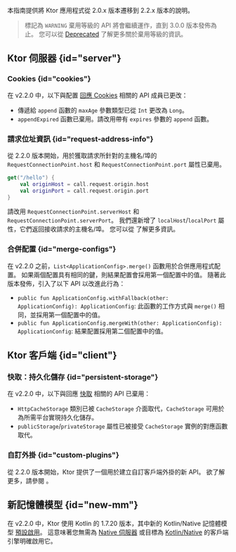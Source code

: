 [//]: # (title: 從 2.0.x 遷移到 2.2.x)

<show-structure for="chapter" depth="2"/>

本指南提供將 Ktor 應用程式從 2.0.x 版本遷移到 2.2.x 版本的說明。

> 標記為 `WARNING` 棄用等級的 API 將會繼續運作，直到 3.0.0 版本發佈為止。
> 您可以從 [Deprecated](https://kotlinlang.org/api/latest/jvm/stdlib/kotlin/-deprecated/) 了解更多關於棄用等級的資訊。

## Ktor 伺服器 {id="server"}

### Cookies {id="cookies"}
在 v2.2.0 中，以下與配置 [回應 Cookies](server-responses.md#cookies) 相關的 API 成員已更改：
- 傳遞給 `append` 函數的 `maxAge` 參數類型已從 `Int` 更改為 `Long`。
- `appendExpired` 函數已棄用。請改用帶有 `expires` 參數的 `append` 函數。

### 請求位址資訊 {id="request-address-info"}

從 2.2.0 版本開始，用於獲取請求所針對的主機名/埠的 `RequestConnectionPoint.host` 和 `RequestConnectionPoint.port` 屬性已棄用。

```kotlin
get("/hello") {
    val originHost = call.request.origin.host
    val originPort = call.request.origin.port
}

```

請改用 `RequestConnectionPoint.serverHost` 和 `RequestConnectionPoint.serverPort`。
我們還新增了 `localHost`/`localPort` 屬性，它們返回接收請求的主機名/埠。
您可以從 [](server-forward-headers.md#original-request-information) 了解更多資訊。

### 合併配置 {id="merge-configs"}
在 v2.2.0 之前，`List<ApplicationConfig>.merge()` 函數用於合併應用程式配置。
如果兩個配置具有相同的鍵，則結果配置會採用第一個配置中的值。
隨著此版本發佈，引入了以下 API 以改進此行為：
- `public fun ApplicationConfig.withFallback(other: ApplicationConfig): ApplicationConfig`: 此函數的工作方式與 `merge()` 相同，並採用第一個配置中的值。
- `public fun ApplicationConfig.mergeWith(other: ApplicationConfig): ApplicationConfig`: 結果配置採用第二個配置中的值。

## Ktor 客戶端 {id="client"}

### 快取：持久化儲存 {id="persistent-storage"}

在 v2.2.0 中，以下與回應 [快取](client-caching.md) 相關的 API 已棄用：
- `HttpCacheStorage` 類別已被 `CacheStorage` 介面取代，`CacheStorage` 可用於為所需平台實現持久化儲存。
- `publicStorage`/`privateStorage` 屬性已被接受 `CacheStorage` 實例的對應函數取代。

### 自訂外掛 {id="custom-plugins"}

從 2.2.0 版本開始，Ktor 提供了一個用於建立自訂客戶端外掛的新 API。
欲了解更多，請參閱 [](client-custom-plugins.md)。

## 新記憶體模型 {id="new-mm"}

在 v2.2.0 中，Ktor 使用 Kotlin 的 1.7.20 版本，其中新的 Kotlin/Native 記憶體模型 [預設啟用](https://kotlinlang.org/docs/whatsnew1720.html#the-new-kotlin-native-memory-manager-enabled-by-default)。
這意味著您無需為 [Native 伺服器](server-native.md) 或目標為 [Kotlin/Native](client-engines.md#native) 的客戶端引擎明確啟用它。
